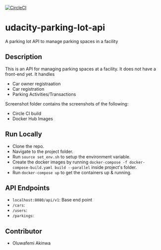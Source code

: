 [![CircleCI](https://circleci.com/gh/KaiserPhemi/udacity-parking-lot-api.svg?style=svg)](https://app.circleci.com/pipelines/github/KaiserPhemi/udacity-parking-lot-api)

# udacity-parking-lot-api
A parking lot API to manage parking spaces in a facility

## Description
This is an API for managing parking spaces at a facility. It does not have a front-end yet.
It handles
- Car owner registraation
- Car registration
- Parking Activities/Transactions

Screenshot folder contains the screenshots of the following:
- Circle CI build
- Docker Hub Images

## Run Locally
- Clone the repo.
- Navigate to the project folder.
- Run `source set_env.sh` to setup the environment variable.
- Create the docker images by running `docker-compose -f docker-compose-build.yaml build --parallel` inside project's folder.
- Run `docker-compose up` to get the containers up & running.


## API Endpoints
- `localhost:8080/api/v1`: Base end point
- `/cars`:
- `/users`:
- `/parkings`:


## Contributor
- Oluwafemi Akinwa


